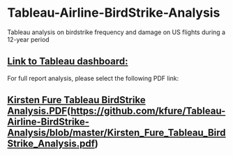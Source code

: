 # Tableau-Airline-BirdStrike-Analysis
Tableau analysis on birdstrike frequency and damage on US flights during a 12-year period

## [Link to Tableau dashboard: ](https://public.tableau.com/app/profile/kirsten.fure/viz/BirdStrikesAnalysis/Dashboard1)
For full report analysis, please select the following PDF link: 
## [Kirsten Fure Tableau BirdStrike Analysis.PDF](https://github.com/kfure/Tableau-Airline-BirdStrike-Analysis/blob/2aad1c3bfbb93e2125432b444d889745b639827b/Kirsten_Fure_Tableau_BirdStrike_Analysis.pdf)(https://github.com/kfure/Tableau-Airline-BirdStrike-Analysis/blob/master/Kirsten_Fure_Tableau_BirdStrike_Analysis.pdf) 

